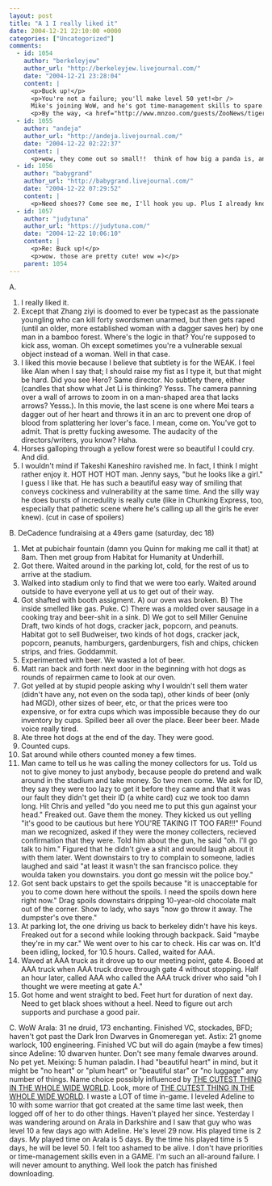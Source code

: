 ```yaml
---
layout: post
title: "A 1 I really liked it"
date: 2004-12-21 22:10:00 +0000
categories: ["Uncategorized"]
comments:
  - id: 1054
    author: "berkeleyjew"
    author_url: "http://berkeleyjew.livejournal.com/"
    date: "2004-12-21 23:28:04"
    content: |
      <p>Buck up!</p>
      <p>You're not a failure; you'll make level 50 yet!<br />
      Mike's joining WoW, and he's got time-management skills to spare. Just ask him to lend you a few (or better yet, quest with you?).</p>
      <p>By the way, <a href="http://www.mnzoo.com/guests/ZooNews/tigercam.asp" rel="nofollow">these</a> <a href="http://www.tigerhomes.org/cam/baby-white-tiger.cfm" rel="nofollow">are</a> <a href="http://www.skfriends.com/shepherd-bengal-tiger.htm" rel="nofollow">pretty cute</a> <a href="http://www.cnn.com/2004/TECH/science/01/07/argentina.tigers.ap/" rel="nofollow">too</a>. </p>
  - id: 1055
    author: "andeja"
    author_url: "http://andeja.livejournal.com/"
    date: "2004-12-22 02:22:37"
    content: |
      <p>wow, they come out so small!!  think of how big a panda is, and how small the baby comes out.  lots of growing to do.</p>
  - id: 1056
    author: "babygrand"
    author_url: "http://babygrand.livejournal.com/"
    date: "2004-12-22 07:29:52"
    content: |
      <p>Need shoes?? Come see me, I'll hook you up. Plus I already know all about arch supports and comfort!</p>
  - id: 1057
    author: "judytuna"
    author_url: "https://judytuna.com/"
    date: "2004-12-22 10:06:10"
    content: |
      <p>Re: Buck up!</p>
      <p>wow. those are pretty cute! wow =)</p>
    parent: 1054
---
```


A. 
1. I really liked it.
2. Except that Zhang ziyi is doomed to ever be typecast as the passionate youngling who can kill forty swordsmen unarmed, but then gets raped (until an older, more established woman with a dagger saves her) by one man in a bamboo forest. Where's the logic in that? You're supposed to kick ass, woman. Oh except sometimes you're a vulnerable sexual object instead of a woman. Well in that case.
3. I liked this movie because I believe that subtlety is for the WEAK. I feel like Alan when I say that; I should raise my fist as I type it, but that might be hard. Did you see Hero? Same director. No subtlety there, either (candles that show what Jet Li is thinking? Yesss. The camera panning over a wall of arrows to zoom in on a man-shaped area that lacks arrows? Yesss.). In this movie, the last scene is one where Mei tears a dagger out of her heart and throws it in an arc to prevent one drop of blood from splattering her lover's face. I mean, come on. You've got to admit. That is pretty fucking awesome. The audacity of the directors/writers, you know? Haha.
4. Horses galloping through a yellow forest were so beautiful I could cry. And did.
5. I wouldn't mind if Takeshi Kaneshiro ravished me. In fact, I think I might rather enjoy it. HOT HOT HOT man. Jenny says, "but he looks like a girl." I guess I like that. He has such a beautiful easy way of smiling that conveys cockiness and vulnerability at the same time. And the silly way he does bursts of incredulity is really cute (like in Chunking Express, too, especially that pathetic scene where he's calling up all the girls he ever knew). (cut in case of spoilers)

B. DeCadence fundraising at a 49ers game (saturday, dec 18)
1. Met at pubichair fountain (damn you Quinn for making me call it that) at 8am. Then met group from Habitat for Humanity at Underhill. 
2. Got there. Waited around in the parking lot, cold, for the rest of us to arrive at the stadium.
3. Walked into stadium only to find that we were too early. Waited around outside to have everyone yell at us to get out of their way.
4. Got shafted with booth assigment. A) our oven was broken. B) The inside smelled like gas. Puke. C) There was a molded over sausage in a cooking tray and beer-shit in a sink. D) We got to sell Miller Genuine Draft, two kinds of hot dogs, cracker jack, popcorn, and peanuts. Habitat got to sell Budweiser, two kinds of hot dogs, cracker jack, popcorn, peanuts, hamburgers, gardenburgers, fish and chips, chicken strips, and fries. Goddammit.
5. Experimented with beer. We wasted a lot of beer.
6. Matt ran back and forth next door in the beginning with hot dogs as rounds of repairmen came to look at our oven.
7. Got yelled at by stupid people asking why I wouldn't sell them water (didn't have any, not even on the soda tap), other kinds of beer (only had MGD), other sizes of beer, etc, or that the prices were too expensive, or for extra cups which was impossible because they do our inventory by cups. Spilled beer all over the place. Beer beer beer. Made voice really tired.
8. Ate three hot dogs at the end of the day. They were good.
9. Counted cups.
10. Sat around while others counted money a few times.
11. Man came to tell us he was calling the money collectors for us. Told us not to give money to just anybody, because people do pretend and walk around in the stadium and take money. So two men come. We ask for ID, they say they were too lazy to get it before they came and that it was our fault they didn't get their ID (a white card) cuz we took too damn long. Hit Chris and yelled "do you need me to put this gun against your head." Freaked out. Gave them the money. They kicked us out yelling "it's good to be cautious but here YOU'RE TAKING IT TOO FAR!!!" Found man we recognized, asked if they were the money collecters, recieved confirmation that they were. Told him about the gun, he said "oh. I'll go talk to him." Figured that he didn't give a shit and would laugh about it with them later. Went downstairs to try to complain to someone, ladies laughed and said "at least it wasn't the san francisco police. they woulda taken you downstairs. you dont go messin wit the police boy." 
12. Got sent back upstairs to get the spoils because "it is unacceptable for you to come down here without the spoils. I need the spoils down here right now." Drag spoils downstairs dripping 10-year-old chocolate malt out of the corner. Show to lady, who says "now go throw it away. The dumpster's ove there."
13. At parking lot, the one driving us back to berkeley didn't have his keys. Freaked out for a second while looking through backpack. Said "maybe they're in my car." We went over to his car to check. His car was on. It'd been idling, locked, for 10.5 hours. Called, waited for AAA.
14. Waved at AAA truck as it drove up to our meeting point, gate 4. Booed at AAA truck when AAA truck drove through gate 4 without stopping. Half an hour later, called AAA who called the AAA truck driver who said "oh I thought we were meeting at gate A."
15. Got home and went straight to bed. Feet hurt for duration of next day. Need to get black shoes without a heel. Need to figure out arch supports and purchase a good pair.

C. WoW
Arala: 31 ne druid, 173 enchanting. Finished VC, stockades, BFD; haven't got past the Dark Iron Dwarves in Gnomeregan yet.
Astix: 21 gnome warlock, 100 engineering. Finished VC but will do again (maybe a few times) since 
Adeline: 10 dwarven hunter. Don't see many female dwarves around. No pet yet.
Meixing: 5 human paladin. I had "beautiful heart" in mind, but it might be "no heart" or "plum heart" or "beautiful star" or "no luggage" any number of things. Name choice possibly influenced by [THE CUTEST THING IN THE WHOLE WIDE WORLD](http://www.sandiegozoo.org/pandas/mei_sheng/meisheng_1stbirthday.htmll). Look, more of [THE CUTEST THING IN THE WHOLE WIDE WORLD](http://www.sandiegozoo.org/pandas/mei_sheng/pandababy_exam_pics.html).
I waste a LOT of time in-game. I leveled Adeline to 10 with some warrior that got created at the same time last week, then logged off of her to do other things. Haven't played her since. Yesterday I was wandering around on Arala in Darkshire and I saw that guy who was level 10 a few days ago with Adeline. He's level 29 now. His played time is 2 days. My played time on Arala is 5 days. By the time his played time is 5 days, he will be level 50. I felt too ashamed to be alive. I don't have priorities or time-management skills even in a GAME. I'm such an all-around failure. I will never amount to anything. Well look the patch has finished downloading.